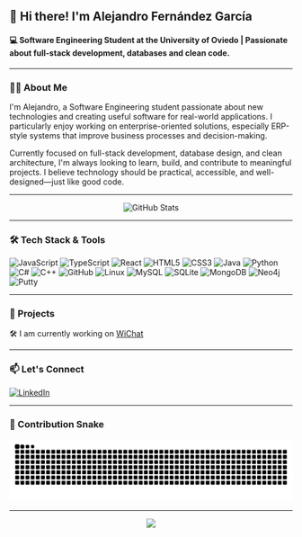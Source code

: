 <h2 align="left">👋 Hi there! I'm Alejandro Fernández García</h2>
<h4 align="left">💻 Software Engineering Student at the University of Oviedo | Passionate about full-stack development, databases and clean code.</h4>

---

### 🙋‍♂️ About Me

I'm Alejandro, a Software Engineering student passionate about new technologies and creating useful software for real-world applications.
I particularly enjoy working on enterprise-oriented solutions, especially ERP-style systems that improve business processes and decision-making.

Currently focused on full-stack development, database design, and clean architecture, I'm always looking to learn, build, and contribute to meaningful projects.
I believe technology should be practical, accessible, and well-designed—just like good code.

---

<div align="center">
  <img src="https://github-readme-stats.vercel.app/api?username=alejandrofdzgarcia&hide_title=false&hide_rank=false&show_icons=true&include_all_commits=true&count_private=true&disable_animations=false&theme=algolia&locale=en&hide_border=false" height="150" alt="GitHub Stats" />
  </div>

---

### 🛠️ Tech Stack & Tools

<div align="left">
  <img src="https://cdn.jsdelivr.net/gh/devicons/devicon/icons/javascript/javascript-original.svg" height="30" alt="JavaScript" />
  <img src="https://cdn.jsdelivr.net/gh/devicons/devicon/icons/typescript/typescript-original.svg" height="30" alt="TypeScript" />
  <img src="https://cdn.jsdelivr.net/gh/devicons/devicon/icons/react/react-original.svg" height="30" alt="React" />
  <img src="https://cdn.jsdelivr.net/gh/devicons/devicon/icons/html5/html5-original.svg" height="30" alt="HTML5" />
  <img src="https://cdn.jsdelivr.net/gh/devicons/devicon/icons/css3/css3-original.svg" height="30" alt="CSS3" />
  <img src="https://cdn.jsdelivr.net/gh/devicons/devicon/icons/java/java-original.svg" height="30" alt="Java" />
  <img src="https://cdn.jsdelivr.net/gh/devicons/devicon/icons/python/python-original.svg" height="30" alt="Python" />
  <img src="https://cdn.jsdelivr.net/gh/devicons/devicon/icons/csharp/csharp-original.svg" height="30" alt="C#" />
  <img src="https://cdn.jsdelivr.net/gh/devicons/devicon/icons/cplusplus/cplusplus-original.svg" height="30" alt="C++" />
  <img src="https://cdn.jsdelivr.net/gh/devicons/devicon/icons/github/github-original.svg" height="30" alt="GitHub" />
  <img src="https://cdn.jsdelivr.net/gh/devicons/devicon/icons/linux/linux-original.svg" height="30" alt="Linux" />
  <img src="https://cdn.jsdelivr.net/gh/devicons/devicon/icons/mysql/mysql-original.svg" height="30" alt="MySQL" />
  <img src="https://cdn.jsdelivr.net/gh/devicons/devicon/icons/sqlite/sqlite-original.svg" height="30" alt="SQLite" />
  <img src="https://cdn.jsdelivr.net/gh/devicons/devicon/icons/mongodb/mongodb-original.svg" height="30" alt="MongoDB" />
  <img src="https://cdn.jsdelivr.net/gh/devicons/devicon/icons/neo4j/neo4j-original.svg" height="30" alt="Neo4j" />
  <img src="https://cdn.jsdelivr.net/gh/devicons/devicon/icons/putty/putty-original.svg" height="30" alt="Putty" />
</div>

---

### 🚀 Projects

🛠️ I am currently working on [WiChat](https://github.com/Arquisoft/wichat_es1c)

---

### 📫 Let's Connect

<div align="left">
  <a href="https://www.linkedin.com/in/alejandro-fernández-garcía-6b0579254/" target="_blank">
    <img src="https://raw.githubusercontent.com/maurodesouza/profile-readme-generator/master/src/assets/icons/social/linkedin/default.svg" width="52" height="40" alt="LinkedIn" />
  </a>
</div>

---

### 🐍 Contribution Snake

<img src="https://raw.githubusercontent.com/alejandrofdzgarcia/alejandrofdzgarcia/output/snake.svg" alt="Snake animation" />

---

<div align="center">
  <img src="https://profile-counter.glitch.me/alejandrofdzgarcia/count.svg?" />
</div>
